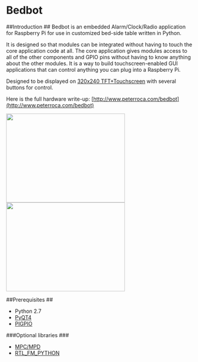 # Bedbot #

##Introduction ##
Bedbot is an embedded Alarm/Clock/Radio application for Raspberry Pi for use in customized bed-side table written in Python.  

It is designed so that modules can be integrated without having to touch the core application code at all.  The core application gives modules access to all of the other components and GPIO pins without having to know anything about the other modules.  It is a way to build touchscreen-enabled GUI applications that can control anything you can plug into a Raspberry Pi.

Designed to be displayed on [320x240 TFT+Touchscreen](https://www.adafruit.com/products/1601) with several buttons for control.

Here is the full hardware write-up:  [http://www.peterroca.com/bedbot](http://www.peterroca.com/bedbot)

<img src="http://peterroca.com/bedbot/assets/img/main.jpg" width="320" height="240" />

<img src="http://peterroca.com/bedbot/assets/img/topCloseupOpen.jpg" width="320" height="240" />


##Prerequisites ##

* Python 2.7
* [PyQT4](http://www.riverbankcomputing.com/software/pyqt/download)
* [PIGPIO](http://abyz.co.uk/rpi/pigpio/)

###Optional libraries ###
* [MPC/MPD](http://www.musicpd.org/clients/mpc/)
* [RTL_FM_PYTHON](https://github.com/th0ma5w/rtl_fm_python)
